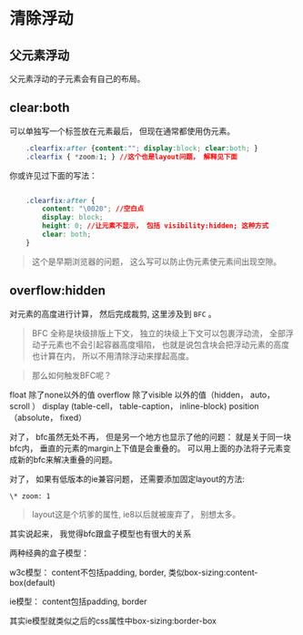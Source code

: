 # 清除浮动

## 父元素浮动

父元素浮动的子元素会有自己的布局。 

## clear:both

可以单独写一个标签放在元素最后， 但现在通常都使用伪元素。 

```css
    .clearfix:after {content:""; display:block; clear:both; } 
    .clearfix { *zoom:1; } //这个也是layout问题， 解释见下面
```

你或许见过下面的写法： 

```css

    .clearfix:after {
        content: "\0020"; //空白点
        display: block; 
        height: 0; //让元素不显示， 包括 visibility:hidden; 这种方式
        clear: both; 
    }
```

> 这个是早期浏览器的问题， 这么写可以防止伪元素使元素间出现空隙。 

## overflow:hidden

对元素的高度进行计算， 然后完成裁剪, 这里涉及到 `BFC` 。 

> BFC 全称是块级排版上下文， 独立的块级上下文可以包裹浮动流， 全部浮动子元素也不会引起容器高度塌陷， 也就是说包含块会把浮动元素的高度也计算在内， 所以不用清除浮动来撑起高度。 

> 那么如何触发BFC呢？ 

float 除了none以外的值 
overflow 除了visible 以外的值（hidden， auto， scroll ） 
display (table-cell， table-caption， inline-block) 
position（absolute， fixed）

对了， bfc虽然无处不再， 但是另一个地方也显示了他的问题： 就是关于同一块bfc内， 垂直的元素的margin上下值是会重叠的。 可以用上面的办法将子元素变成新的bfc来解决重叠的问题。 

对了， 如果有低版本的ie兼容问题， 还需要添加固定layout的方法:

    \* zoom: 1

> layout这是个坑爹的属性, ie8以后就被废弃了， 别想太多。 

其实说起来， 我觉得bfc跟盒子模型也有很大的关系

两种经典的盒子模型： 

w3c模型： 
content不包括padding, border, 类似box-sizing:content-box(default)

ie模型： 
content包括padding, border

其实ie模型就类似之后的css属性中box-sizing:border-box

